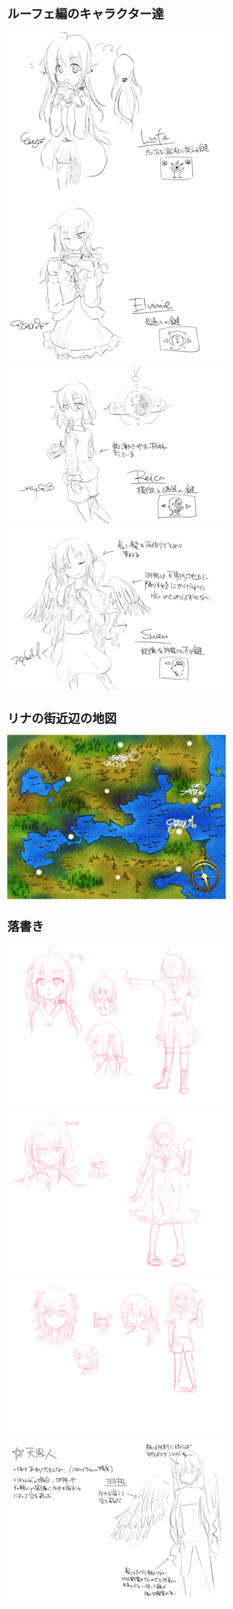 ルーフェ編のキャラクター達
==========

![ルーフェ](lufe.png)
![エルミエ](elumie.png)
![レイカ](reica.png)
![スウェン](swen.png)

リナの街近辺の地図
==========

![map0](map0.png)

落書き
==========

![ルーフェ](lufe2.png)
![エルミエ](elumie2.png)
![レイカ](reica2.png)
![天界人](heaven_people.png)

